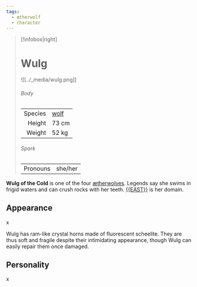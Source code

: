 ```yaml
---
tags:
  - ætherwolf
  - character
---
```

> [!infobox|right]
> # Wulg
> ![[../_media/wulg.png]]
> ###### Body
> |  |  |
> | ---: | ---- |
> | Species | [wolf](<../Æther/Species/Wolf.md>) |
> | Height | 73 cm |
> | Weight | 52 kg |
> ###### Spark
> |  |  |
> | ---: | ---- |
> | Pronouns | she/her |

**Wulg of the Cold** is one of the four [ætherwolves](<../Æther/Ætherwolf.md>). Legends say she swims in frigid waters and can crush rocks with her teeth. [{{EAST}}](<../Locations/{{EAST}}.md>) is her domain.

## Appearance
x

Wulg has ram-like crystal horns made of fluorescent scheelite. They are thus soft and fragile despite their intimidating appearance, though Wulg can easily repair them once damaged.

## Personality
x